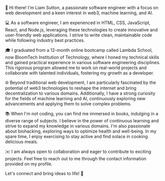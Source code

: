👋 Hi there! I'm Liam Sutton, a passionate software engineer with a focus on web development and a keen interest in web3, machine learning, and AI.

💻 As a software engineer, I am experienced in HTML, CSS, JavaScript, React, and Node.js, leveraging these technologies to create innovative and user-friendly web applications. I strive to write clean, maintainable code while following industry best practices.

🎓 I graduated from a 12-month online bootcamp called Lambda School, now BloomTech Institution of Technology, where I honed my technical skills and gained practical experience in various software engineering disciplines. This rigorous program allowed me to work on real-world projects and collaborate with talented individuals, fostering my growth as a developer.

🌐 Beyond traditional web development, I am particularly fascinated by the potential of web3 technologies to reshape the internet and bring decentralization to various domains. Additionally, I have a strong curiosity for the fields of machine learning and AI, continuously exploring new advancements and applying them to solve complex problems.

📚 When I'm not coding, you can find me immersed in books, indulging in a diverse range of subjects. I believe in the power of continuous learning and strive to expand my knowledge in various domains. I'm also passionate about biohacking, exploring ways to optimize health and well-being. In my spare time, I enjoy exercising to stay active and find solace in cooking delicious meals.

✉️ I am always open to collaboration and eager to contribute to exciting projects. Feel free to reach out to me through the contact information provided on my profile.

Let's connect and bring ideas to life! 🚀

<!--
**curm90/curm90** is a ✨ _special_ ✨ repository because its `README.md` (this file) appears on your GitHub profile.

Here are some ideas to get you started:

- 🔭 I’m currently working on ...
- 🌱 I’m currently learning ...
- 👯 I’m looking to collaborate on ...
- 🤔 I’m looking for help with ...
- 💬 Ask me about ...
- 📫 How to reach me: ...
- 😄 Pronouns: ...
- ⚡ Fun fact: ...
-->
